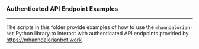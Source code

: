 ### Authenticated API Endpoint Examples

----
The scripts in this folder provide examples of how to use the `mhanndalorian-bot` Python library to interact with
authenticated API endpoints provided by https://mhanndalorianbot.work

